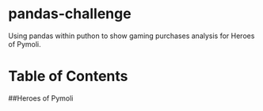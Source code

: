 # pandas-challenge
Using pandas within puthon to show gaming purchases analysis for Heroes of Pymoli.

# Table of Contents
##Heroes of Pymoli
